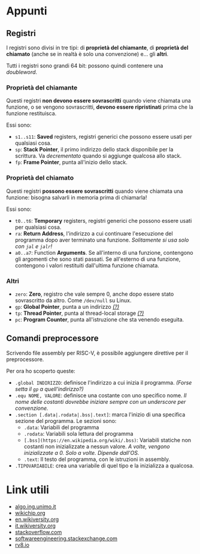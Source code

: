 # Appunti

## Registri

I registri sono divisi in tre tipi: di **proprietà del chiamante**, di **proprietà del chiamato** (anche se in realtà è solo una convenzione) e... gli **altri**.

Tutti i registri sono grandi 64 bit: possono quindi contenere una _doubleword_.

### Proprietà del chiamante

Questi registri **non devono essere sovrascritti** quando viene chiamata una funzione, o se vengono sovrascritti, **devono essere ripristinati** prima che la funzione restituisca.

Essi sono:
- `s1..s11`: **Saved** registers, registri generici che possono essere usati per qualsiasi cosa.
- `sp`: **Stack Pointer**, il primo indirizzo dello stack disponibile per la scrittura. Va _decrementato_ quando si aggiunge qualcosa allo stack.
- `fp`: **Frame Pointer**, punta all'inizio dello stack.

### Proprietà del chiamato

Questi registri **possono essere sovrascritti** quando viene chiamata una funzione: bisogna salvarli in memoria prima di chiamarla!

Essi sono:
- `t0..t6`: **Temporary** registers, registri generici che possono essere usati per qualsiasi cosa.
- `ra`: **Return Address**, l'indirizzo a cui continuare l'esecuzione del programma dopo aver terminato una funzione. _Solitamente si usa solo con `jal` e `jalr`!_
- `a0..a7`: Function **Arguments**. Se all'interno di una funzione, contengono gli argomenti che sono stati passati. Se all'esterno di una funzione, contengono i valori restituiti dall'ultima funzione chiamata.

### Altri

- `zero`: **Zero**, registro che vale sempre 0, anche dopo essere stato sovrascritto da altro. Come `/dev/null` su Linux.
- `gp`: **Global Pointer**, punta a un indirizzo _[(?)](https://groups.google.com/a/groups.riscv.org/forum/#!topic/sw-dev/60IdaZj27dY)_
- `tp`: **Thread Pointer**, punta al thread-local storage _[(?)](https://groups.google.com/a/groups.riscv.org/d/msg/sw-dev/cov47bNy5gY/zLnlKkw9CQAJ)_
- `pc`: **Program Counter**, punta all'istruzione che sta venendo eseguita.

## Comandi preprocessore

Scrivendo file assembly per RISC-V, è possibile aggiungere direttive per il preprocessore.

Per ora ho scoperto queste:

- `.global INDIRIZZO`: definisce l'indirizzo a cui inizia il programma. _(Forse setta il `gp` a quell'indirizzo?)_
- `.equ NOME, VALORE`: definisce una costante con uno specifico nome. _Il nome delle costanti dovrebbe iniziare sempre con un underscore per convenzione._
- `.section [.data|.rodata|.bss|.text]`: marca l'inizio di una specifica sezione del programma. Le sezioni sono:
  - `.data`: Variabili del programma
  - `.rodata`: Variabili sola lettura del programma
  - `[.bss](https://en.wikipedia.org/wiki/.bss)`: Variabili statiche non costanti non inizializzate a nessun valore. _A volte, vengono inizializzate a 0. Solo a volte. Dipende dall'OS._
  - `.text`: Il testo del programma, con le istruzioni in assembly.
- `.TIPOVARIABILE`: crea una variabile di quel tipo e la inizializza a qualcosa.

# Link utili

- [algo.ing.unimo.it](http://algo.ing.unimo.it/people/andrea/Didattica/Architetture/index.html)
- [wikichip.org](https://en.wikichip.org/wiki/risc-v)
- [en.wikiversity.org](https://en.wikiversity.org/wiki/Computer_architecture)
- [it.wikiversity.org](https://it.wikiversity.org/wiki/Materia:Architetture_degli_elaboratori)
- [stackoverflow.com](https://stackoverflow.com/questions/tagged/riscv)
- [softwareengineering.stackexchange.com](https://softwareengineering.stackexchange.com/questions/tagged/assembly)
- [rv8.io](https://rv8.io/isa.html)
